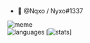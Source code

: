 - 👋 @Nqxo / Nyxo#1337

![meme](https://komarev.com/ghpvc/?username=nqxo&style=flat-square&color=blueviolet) <br>
![languages](https://github-readme-stats.vercel.app/api/top-langs/?username=Nqxo&theme=highcontrast&langs_count=4?exclude_repo=discord-file-webhook-upload&layout=compact)
[![stats](https://github-readme-stats.vercel.app/api?username=nqxo&show_icons=true&theme=highcontrast)] <br>
<br>


